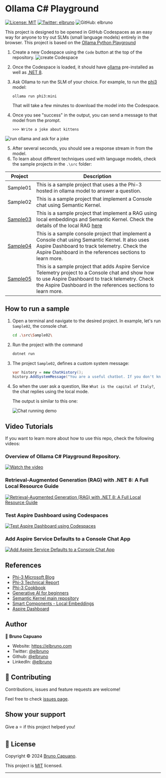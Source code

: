 # Ollama C# Playground

[![License: MIT](https://img.shields.io/badge/License-MIT-yellow.svg)](/LICENSE)
[![Twitter: elbruno](https://img.shields.io/twitter/follow/elbruno.svg?style=social)](https://twitter.com/elbruno)
![GitHub: elbruno](https://img.shields.io/github/followers/elbruno?style=social)

This project is designed to be opened in GitHub Codespaces as an easy way for anyone to try out SLMs (small language models) entirely in the browser. This project is based on the [Ollama Python Playground](https://github.com/pamelafox/ollama-python-playground/)

1. Create a new  Codespace using the `Code` button at the top of the repository.
![create Codespace](./imgs/05CreateCodeSpace.png)

1. Once the Codespace is loaded, it should have [ollama](https://ollama.com/) pre-installed as well as [.NET 8](https://dotnet.microsoft.com/en-us/download).
1. Ask Ollama to run the SLM of your choice. For example, to run the [phi3](https://ollama.com/library/phi3) model:

    ```shell
    ollama run phi3:mini
    ```

    That will take a few minutes to download the model into the Codespace.
4. Once you see "success" in the output, you can send a message to that model from the prompt.

    ```shell
    >>> Write a joke about kittens
    ```

![run ollama and ask for a joke](./imgs/10ollamarunphi.gif)

5. After several seconds, you should see a response stream in from the model.
6. To learn about different techniques used with language models, check the sample projects in the `.\src` folder:

| Project | Description |
|---------|-------------|
| Sample01  | This is a sample project that uses a the Phi-3 hosted in ollama model to answer a question.  |
| Sample02  | This is a sample project that implement a Console chat using Semantic Kernel. |
| [Sample03](./src/Sample03/readme.md) | This is a sample project that implement a RAG using local embeddings and Semantic Kernel. Check the details of the local RAG [here](./src/Sample03/readme.md)|
| [Sample04](./src/Sample04/readme.md) | This is a sample console project that implement a Console chat using Semantic Kernel. It also uses Aspire Dashboard to track telemetry. Check the Aspire Dashboard in the references sections to learn more. |
| [Sample05](./src/Sample05/readme.md) | This is a sample project that adds Aspire Service Telemetry project to a Console chat and show how to use Aspire Dashboard to track telemetry. Check the Aspire Dashboard in the references sections to learn more. |

## How to run a sample

1. Open a terminal and navigate to the desired project. In example, let's run `Sample02`, the console chat.

    ```bash
    cd .\src\Sample02\
    ```

1. Run the project with the command

    ```bash
    dotnet run
    ```

1. The project `Sample02`, defines a custom system message:

    ```csharp
    var history = new ChatHistory();
    history.AddSystemMessage("You are a useful chatbot. If you don't know an answer, say 'I don't know!'. Always reply in a funny ways. Use emojis if possible.");

    ```

1. So when the user ask a question, like `What is the capital of Italy?`, the chat replies using the local mode.
   
    The output is similar to this one:

    ![Chat running demo](./imgs/20SampleConsole.png)

## Video Tutorials

If you want to learn more about how to use this repo, check the following videos:

### Overview of Ollama C# Playground Repository.

[![Watch the video](./imgs/40ytintro.jpg)](https://youtu.be/HmKpHErUEHM)

### Retrieval-Augmented Generation (RAG) with .NET 8: A Full Local Resource Guide

[![Retrieval-Augmented Generation (RAG) with .NET 8: A Full Local Resource Guide](./imgs/41ytrag.png)](https://youtu.be/VVZU-lbEegw)

### Test Aspire Dashboard using Codespaces

[![Test Aspire Dashboard using Codespaces](./imgs/45AspireDashboard.png)](https://youtu.be/sm_eLUPxkuE?si=YgA-vRT63iVujCPr)

### Add Aspire Service Defaults to a Console Chat App

[![Add Aspire Service Defaults to a Console Chat App](./imgs/60AddAspireSvcDefToConsoleSpp.png)](https://youtu.be/zFnju6Sm08U)


## References

- [Phi-3 Microsoft Blog](https://aka.ms/phi3blog-april)
- [Phi-3 Technical Report](https://aka.ms/phi3-tech-report)
- [Phi-3 Cookbook](https://aka.ms/Phi-3CookBook)
- [Generative AI for beginners](https://github.com/microsoft/generative-ai-for-beginners)
- [Semantic Kernel main repository](https://github.com/microsoft/semantic-kernel)
- [Smart Components - Local Embeddings](https://github.com/dotnet-smartcomponents/smartcomponents/blob/main/docs/local-embeddings.md)
- [Aspire Dashboard](https://www.aspiredashboard.com/)

## Author

👤 **Bruno Capuano**

* Website: https://elbruno.com
* Twitter: [@elbruno](https://twitter.com/elbruno)
* Github: [@elbruno](https://github.com/elbruno)
* LinkedIn: [@elbruno](https://linkedin.com/in/elbruno)

## 🤝 Contributing

Contributions, issues and feature requests are welcome!

Feel free to check [issues page](https://github.com/elbruno/phi3-labs//issues).

## Show your support

Give a ⭐️ if this project helped you!


## 📝 License

Copyright &copy; 2024 [Bruno Capuano](https://github.com/elbruno).

This project is [MIT](/LICENSE) licensed.

***
